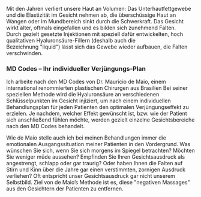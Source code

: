 Mit den Jahren verliert unsere Haut an Volumen: Das Unterhautfettgewebe und die Elastizität im Gesicht nehmen ab, die überschüssige Haut an Wangen oder im Mundbereich sinkt durch die Schwerkraft. Das Gesicht wirkt älter, oftmals eingefallen und es bilden sich zunehmend Falten.  
Durch gezielt gesetzte Injektionen mit speziell dafür entwickelten, hoch qualitativen  Hyaluronsäure-Fillern (deshalb auch die Bezeichnung "liquid") lässt sich das Gewebe wieder aufbauen, die Falten verschwinden.

### MD Codes – Ihr individueller Verjüngungs-Plan

Ich arbeite nach den MD Codes von Dr. Mauricio de Maio, einem international renommierten plastischen Chirurgen aus Brasilien Bei seiner speziellen Methode wird die Hyaluronsäure an verschiedenen Schlüsselpunkten im Gesicht injiziert, um nach einem individuellen Behandlungsplan für jeden Patienten den optimalen Verjüngungseffekt zu erzielen. Je nachdem, welcher Effekt gewünscht ist, bzw. wie der Patient sich anschließend fühlen möchte, werden gezielt einzelne Gesichtsbereiche nach den MD Codes behandelt.

Wie de Maio stelle auch ich bei meinen Behandlungen immer die emotionalen Ausgangssituation meiner Patienten in den Vordergrund. Was wünschen Sie sich, wenn Sie sich morgens im Spiegel betrachten? Möchten Sie weniger müde aussehen? Empfinden Sie Ihren Gesichtsausdruck als angestrengt, schlapp oder gar traurig? Oder haben Ihnen die Falten auf Stirn und Kinn über die Jahre gar einen verstimmten, zornigen Ausdruck verliehen? Oft entspricht unser Gesichtsausdruck gar nicht unserem Selbstbild. Ziel von de Maio’s Methode ist es, diese "negativen Massages" aus den Gesichtern der Patienten zu entfernen.

